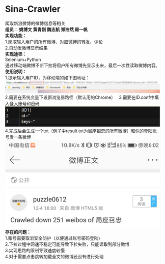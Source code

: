 # Sina-Crawler
爬取新浪微博的微博信息等相关  
**组员： 姚博文 黄青刚 魏志航 郑浩然 周一帆**   
**实现功能：**  
1.爬取输入用户的所有微博、对应微博的转发、评论  
2.自动发微博显示结果  
**实现途径：**      
Selenium+Python  
通过移动端微博不断下拉将用户所有微博先显示出来，最后一次性读取微博内容。  
**使用说明：**    
1.提示输入用户ID，为移动端的如下图地址：  
![](/GetID.png)  
2.需要在系统变量下设置浏览器路径（默认用的Chrome）     
3.需要在ID.conf中填入登入账号和密码  
![](/IDConfig.png)  
4.完成后会生成一个txt（例子中result.txt为局座招忠的所有微博）和你的登陆账号发一条微博  
![](/WeiboSent.png) 
**存在的问题：**    
1.账号需要取消安全防护（以便通过账号密码登陆)  
2.下拉过程中网速不稳定可能导致下拉失败，只能读取到部分微博  
3.实现思路的限制导致速度较慢  
4.对于需要点击跳转加载全文的微博还没有进行处理

